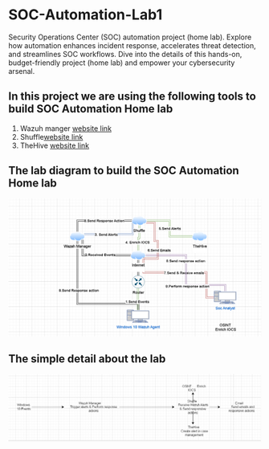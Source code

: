 # SOC-Automation-Lab1
Security Operations Center (SOC) automation project (home lab). Explore how automation enhances incident response, accelerates threat detection, and streamlines SOC workflows. Dive into the details of this hands-on, budget-friendly project (home lab) and empower your cybersecurity arsenal.

## In this project we are using the following tools to build SOC Automation Home lab
1. Wazuh manger [website link](https://wazuh.com/)
2. Shuffle[website link](https://sqrx.com)
3. TheHive [website link](https://sqrx.com/)

## The lab diagram to build the SOC Automation Home lab

![Diagram 1](/Images/Diagram_1.png)

## The simple detail about the lab

![Diagram 2](/Images/Diagram_2.png)


